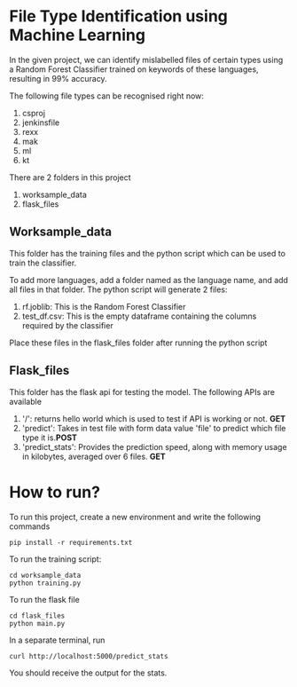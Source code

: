 # File Type Identification using Machine Learning

In the given project, we can identify mislabelled files of certain types using a Random Forest Classifier trained on keywords of these languages, resulting in 99% accuracy.

The following file types can be recognised right now:
1. csproj
2. jenkinsfile
3. rexx
4. mak
5. ml
6. kt

There are 2 folders in this project
1. worksample_data
2. flask_files

## Worksample_data

This folder has the training files and the python script which can be used to train the classifier.

To add more languages, add a folder named as the language name, and add all files in that folder. The python script will generate 2 files:
1. rf.joblib: This is the Random Forest Classifier
2. test_df.csv: This is the empty dataframe containing the columns required by the classifier

Place these files in the flask_files folder after running the python script

## Flask_files

This folder has the flask api for testing the model. The following APIs are available

1. '/': returns hello world which is used to test if API is working or not. **GET**
2. 'predict': Takes in test file with form data value 'file' to predict which file type it is.**POST**
3. 'predict_stats': Provides the prediction speed, along with memory usage in kilobytes, averaged over 6 files. **GET**  

# How to run?

To run this project, create a new environment and write the following commands
```
pip install -r requirements.txt
```

To run the training script:
```
cd worksample_data
python training.py
```

To run the flask file
```
cd flask_files
python main.py
```
In a separate terminal, run
```
curl http://localhost:5000/predict_stats
```

You should receive the output for the stats.
